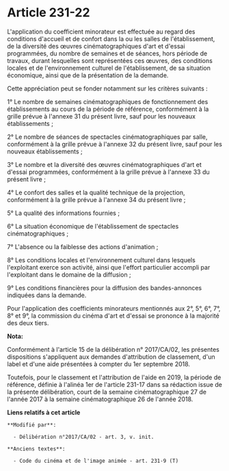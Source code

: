 # Article 231-22

L'application du coefficient minorateur est effectuée au regard des conditions d'accueil et de confort dans la ou les salles
de l'établissement, de la diversité des œuvres cinématographiques d'art et d'essai programmées, du nombre de semaines et de
séances, hors période de travaux, durant lesquelles sont représentées ces œuvres, des conditions locales et de
l'environnement culturel de l'établissement, de sa situation économique, ainsi que de la présentation de la demande.

Cette appréciation peut se fonder notamment sur les critères suivants :

1° Le nombre de semaines cinématographiques de fonctionnement des établissements au cours de la période de référence,
conformément à la grille prévue à l'annexe 31 du présent livre, sauf pour les nouveaux établissements ;

2° Le nombre de séances de spectacles cinématographiques par salle, conformément à la grille prévue à l'annexe 32 du présent
livre, sauf pour les nouveaux établissements ;

3° Le nombre et la diversité des œuvres cinématographiques d'art et d'essai programmées, conformément à la grille prévue à
l'annexe 33 du présent livre ;

4° Le confort des salles et la qualité technique de la projection, conformément à la grille prévue à l'annexe 34 du présent
livre ;

5° La qualité des informations fournies ;

6° La situation économique de l'établissement de spectacles cinématographiques ;

7° L'absence ou la faiblesse des actions d'animation ;

8° Les conditions locales et l'environnement culturel dans lesquels l'exploitant exerce son activité, ainsi que l'effort
particulier accompli par l'exploitant dans le domaine de la diffusion ;

9° Les conditions financières pour la diffusion des bandes-annonces indiquées dans la demande.

Pour l'application des coefficients minorateurs mentionnés aux 2°, 5°, 6°, 7°, 8° et 9°, la commission du cinéma d'art et
d'essai se prononce à la majorité des deux tiers.

**Nota:**

Conformément à l'article 15 de la délibération n° 2017/CA/02, les présentes dispositions s'appliquent aux demandes
d'attribution de classement, d'un label et d'une aide présentées à compter du 1er septembre 2018.

Toutefois, pour le classement et l'attribution de l'aide en 2019, la période de référence, définie à l'alinéa 1er de
l'article 231-17 dans sa rédaction issue de la présente délibération, court de la semaine cinématographique 27 de l'année
2017 à la semaine cinématographique 26 de l'année 2018.

**Liens relatifs à cet article**

	**Modifié par**:

	  - Délibération n°2017/CA/02 - art. 3, v. init.

	**Anciens textes**:

	  - Code du cinéma et de l'image animée - art. 231-9 (T)
